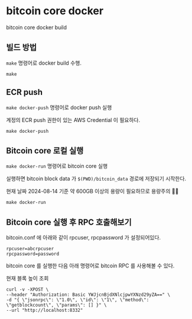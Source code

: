 # bitcoin core docker

bitcoin core docker build

## 빌드 방법

`make` 명령어로 docker build 수행.

```
make
```

## ECR push

`make docker-push` 명령어로 docker push 실행

계정의 ECR push 권한이 있는 AWS Credential 이 필요하다.

```
make docker-push
```

## Bitcoin core 로컬 실행

`make docker-run` 명령어로 bitcoin core 실행

실행하면 bitcoin block data 가 `$(PWD)/bitcoin_data` 경로에 저장되기 시작한다.

현재 날짜 2024-08-14 기준 약 600GB 이상의 용량이 필요하므로 용량주의 😵‍💫

```
make docker-run
```

## Bitcoin core 실행 후 RPC 호출해보기

bitcoin.conf 에 아래와 같이 rpcuser, rpcpassword 가 설정되어있다.

```
rpcuser=abcrpcuser
rpcpassword=password
```

bitcoin core 를 실행한 다음 아래 명령어로 bitcoin RPC 를 사용해볼 수 있다.

현재 블록 높이 조회

```
curl -v -XPOST \
--header "Authorization: Basic YWJjcnBjdXNlcjpwYXNzd29yZA==" \
-d "{ \"jsonrpc\": \"1.0\", \"id\": \"1\", \"method\": \"getblockcount\", \"params\": [] }" \
--url "http://localhost:8332"
```
